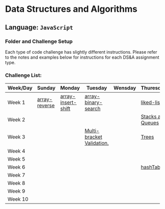 # Data Structures and Algorithms

## Language: `JavaScript`

### Folder and Challenge Setup

Each type of code challenge has slightly different instructions. Please refer to the notes and examples below for instructions for each DS&A assignment type.

### Challenge List:

| Week/Day  |  Sunday       | Monday     |  Tuesday      |  Wensday      |  Thuresday      |
|-----------|---------------|------------|---------------|---------------|-----------------|
| Week 1    |  [array-reverse](https://github.com/AyahZaareer/Data-Structures-and-Algorithms-401/blob/main/javascript/array-reverse/README.md)             |  [array-insert-shift](https://github.com/AyahZaareer/Data-Structures-and-Algorithms-401/blob/main/javascript/array-insert-shift/README.md)          | [array-binary-search](https://github.com/AyahZaareer/Data-Structures-and-Algorithms-401/blob/main/javascript/array-binary-search/README.md)              |               |[liked-list](https://github.com/AyahZaareer/Data-Structures-and-Algorithms-401/blob/main/javascript/linked-list/README.md)                 |
| Week 2    |               |            |               |               | [Stacks and Queues](https://github.com/AyahZaareer/Data-Structures-and-Algorithms-401/blob/main/javascript/stack-and-queue/README.md)                |
| Week 3    |               |            | [Multi-bracket Validation.](https://github.com/AyahZaareer/Data-Structures-and-Algorithms-401/blob/main/javascript/Multi-bracket%20Validation/README.md)              |               | [Trees](https://github.com/AyahZaareer/Data-Structures-and-Algorithms-401/blob/main/javascript/Trees/README.md)                |
| Week 4    |               |            |               |               |                 |
| Week 5    |               |            |               |               |                 |
| Week 6    |               |            |               |               | [hashTable](https://github.com/AyahZaareer/Data-Structures-and-Algorithms-401/blob/main/javascript/hashTable/README.md)                |
| Week 7    |               |            |               |               |                 |
| Week 8    |               |            |               |               |                 |
| Week 9    |               |            |               |               |                 |
| Week 10   |               |            |               |               |                 |

